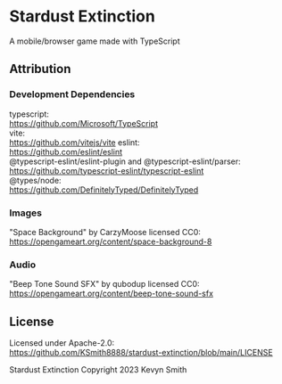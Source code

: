 # Stardust Extinction

A mobile/browser game made with TypeScript

## Attribution

### Development Dependencies

typescript:  
https://github.com/Microsoft/TypeScript  
vite:  
https://github.com/vitejs/vite
eslint:  
https://github.com/eslint/eslint  
@typescript-eslint/eslint-plugin and @typescript-eslint/parser:  
https://github.com/typescript-eslint/typescript-eslint  
@types/node:  
https://github.com/DefinitelyTyped/DefinitelyTyped

### Images

"Space Background" by CarzyMoose licensed CC0:  
https://opengameart.org/content/space-background-8

### Audio

"Beep Tone Sound SFX" by qubodup licensed CC0:  
https://opengameart.org/content/beep-tone-sound-sfx

## License

Licensed under Apache-2.0:  
https://github.com/KSmith8888/stardust-extinction/blob/main/LICENSE

Stardust Extinction
Copyright 2023 Kevyn Smith
